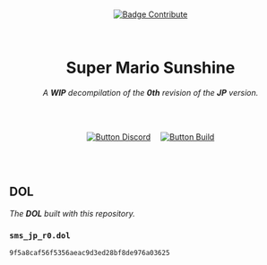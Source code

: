 
<br>

<div align = center>

[![Badge Contribute]][Issues]

<br>

# Super Mario Sunshine

*A* ***WIP*** *decompilation of the* ***0th*** *revision of the* ***JP*** *version.*

<br>
<br>

[![Button Discord]][Discord]   
[![Button Build]][Build]

</div>

<br>
<br>

## DOL

*The* ***DOL*** *built with this repository.*

### `sms_jp_r0.dol` <br>

```
9f5a8caf56f5356aeac9d3ed28bf8de976a03625
```

<br>


<!----------------------------------------------------------------------------->

[Discord]: https://discord.gg/hKx3FJJgrV
[Issues]: https://github.com/doldecomp/sms/issues

[Build]: docs/Building.md


<!---------------------------------[ Badges ]---------------------------------->

[Badge Contribute]: https://img.shields.io/badge/Contributions-Welcome-33660e?style=for-the-badge&logo=GitHub&logoColor=white&labelColor=428813


<!---------------------------------[ Buttons ]--------------------------------->

[Button Discord]: https://img.shields.io/badge/Discord-7289DA?style=for-the-badge&logo=discord&logoColor=white
[Button Build]: https://img.shields.io/badge/Building-00A8E1?style=for-the-badge&logo=GitBook&logoColor=white
